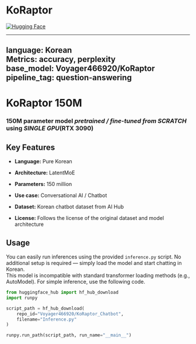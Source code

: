 # KoRaptor

[![Hugging Face](https://huggingface.co/badges/model-card/Voyager466920/KoRaptor_Chatbot.svg)](https://huggingface.co/Voyager466920/KoRaptor_Chatbot)

---
language: Korean  
Metrics: accuracy, perplexity  
base_model: Voyager466920/KoRaptor  
pipeline_tag: question-answering  
---
# KoRaptor 150M
### 150M parameter model *pretrained / fine-tuned from SCRATCH* using *SINGLE GPU*(RTX 3090)

## Key Features
- **Language:** Pure Korean  
- **Architecture:** LatentMoE  
- **Parameters:** 150 million

- **Use case:** Conversational AI / Chatbot  
- **Dataset:** Korean chatbot dataset from AI Hub  
- **License:** Follows the license of the original dataset and model architecture

## Usage
You can easily run inferences using the provided `inference.py` script. No additional setup is required — simply load the model and start chatting in Korean.  
This model is incompatible with standard transformer loading methods (e.g., AutoModel). For simple inference, use the following code.

```python
from huggingface_hub import hf_hub_download
import runpy

script_path = hf_hub_download(
    repo_id="Voyager466920/KoRaptor_Chatbot",
    filename="Inference.py"
)

runpy.run_path(script_path, run_name="__main__")
